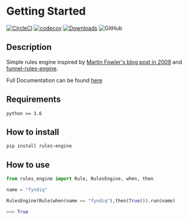 # Getting Started

[![CircleCI](https://circleci.com/gh/fyndiq/rules-engine.svg?style=shield)](https://circleci.com/gh/fyndiq/rules-engine) [![codecov](https://codecov.io/gh/fyndiq/rules-engine/branch/master/graph/badge.svg)](https://codecov.io/gh/fyndiq/rules-engine) [![Downloads](https://pepy.tech/badge/rules-engine)](https://pepy.tech/project/rules-engine) ![GitHub](https://img.shields.io/github/license/fyndiq/rules-engine)

## Description

Simple rules engine inspired by [Martin Fowler's blog post in
2009](https://www.martinfowler.com/bliki/RulesEngine.html) and
[funnel-rules-engine](https://github.com/funnel-io/funnel-rules-engine).

Full Documentation can be found [here](https://fyndiq.github.io/rules-engine/)

## Requirements

    python >= 3.6

## How to install

    pip install rules-engine

## How to use

```python
from rules_engine import Rule, RulesEngine, when, then

name = "fyndiq"

RulesEngine(Rule(when(name == "fyndiq"),then(True))).run(name)

>>> True
```
